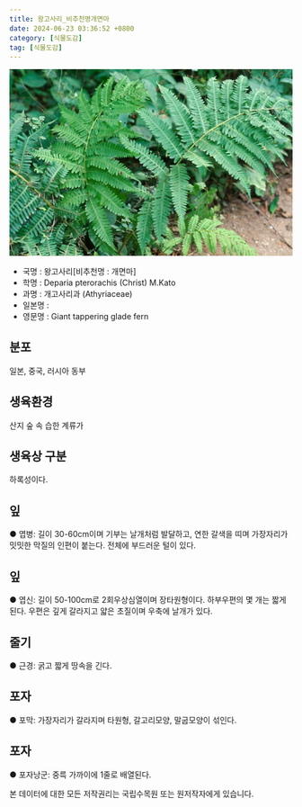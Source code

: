 ```yaml
---
title: 왕고사리_비추천명개면마
date: 2024-06-23 03:36:52 +0800
category: [식물도감]
tag: [식물도감]
---
```




![왕고사리[비추천명 : 개면마]](/assets/img/fileUpload/plants/basic/Dennstaedtiaceae/Deparia/4033/4033_1_th2.jpg)
- 국명 : 왕고사리[비추천명 : 개면마]
- 학명 : Deparia pterorachis (Christ) M.Kato
- 과명 : 개고사리과 (Athyriaceae)
- 일본명 : 
- 영문명 : Giant tappering glade fern


## 분포
일본, 중국, 러시아 동부
## 생육환경
산지 숲 속 습한 계류가 
## 생육상 구분
하록성이다. 
## 잎
● 엽병: 길이 30-60cm이며 기부는 날개처럼 발달하고, 연한 갈색을 띠며 가장자리가 밋밋한 막질의 인편이 붙는다. 전체에 부드러운 털이 있다. 
## 잎
● 엽신: 길이 50-100cm로 2회우상심열이며 장타원형이다. 하부우편의 몇 개는 짧게 된다. 우편은 깊게 갈라지고 얇은 초질이며 우축에 날개가 있다. 
## 줄기
● 근경: 굵고 짧게 땅속을 긴다. 
## 포자
● 포막: 가장자리가 갈라지며 타원형, 갈고리모양, 말굽모양이 섞인다. 
## 포자
● 포자낭군: 중륵 가까이에 1줄로 배열된다. 






본 데이터에 대한 모든 저작권리는 국립수목원 또는 원저작자에게 있습니다.
